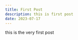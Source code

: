 ```yaml
---
title: First Post
description: this is first post
date: 2023-07-17
---
```


this is the very first post